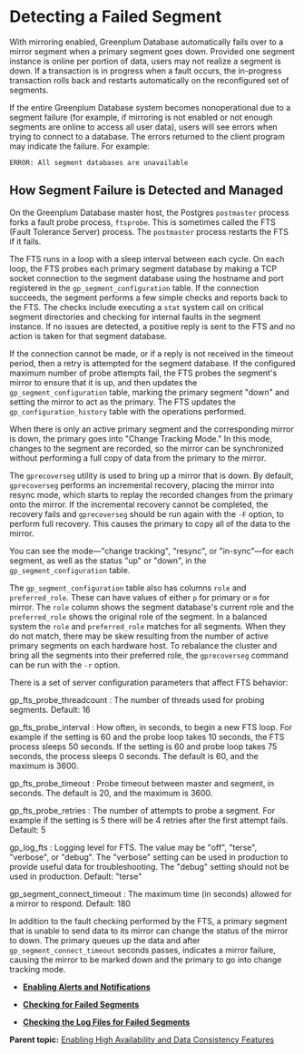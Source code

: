 # Detecting a Failed Segment 

With mirroring enabled, Greenplum Database automatically fails over to a mirror segment when a primary segment goes down. Provided one segment instance is online per portion of data, users may not realize a segment is down. If a transaction is in progress when a fault occurs, the in-progress transaction rolls back and restarts automatically on the reconfigured set of segments.

If the entire Greenplum Database system becomes nonoperational due to a segment failure \(for example, if mirroring is not enabled or not enough segments are online to access all user data\), users will see errors when trying to connect to a database. The errors returned to the client program may indicate the failure. For example:

```
ERROR: All segment databases are unavailable
```

## How Segment Failure is Detected and Managed 

On the Greenplum Database master host, the Postgres `postmaster` process forks a fault probe process, `ftsprobe`. This is sometimes called the FTS \(Fault Tolerance Server\) process. The `postmaster` process restarts the FTS if it fails.

The FTS runs in a loop with a sleep interval between each cycle. On each loop, the FTS probes each primary segment database by making a TCP socket connection to the segment database using the hostname and port registered in the `gp_segment_configuration` table. If the connection succeeds, the segment performs a few simple checks and reports back to the FTS. The checks include executing a `stat` system call on critical segment directories and checking for internal faults in the segment instance. If no issues are detected, a positive reply is sent to the FTS and no action is taken for that segment database.

If the connection cannot be made, or if a reply is not received in the timeout period, then a retry is attempted for the segment database. If the configured maximum number of probe attempts fail, the FTS probes the segment's mirror to ensure that it is up, and then updates the `gp_segment_configuration` table, marking the primary segment "down" and setting the mirror to act as the primary. The FTS updates the `gp_configuration_history` table with the operations performed.

When there is only an active primary segment and the corresponding mirror is down, the primary goes into "Change Tracking Mode." In this mode, changes to the segment are recorded, so the mirror can be synchronized without performing a full copy of data from the primary to the mirror.

The `gprecoverseg` utility is used to bring up a mirror that is down. By default, `gprecoverseg` performs an incremental recovery, placing the mirror into resync mode, which starts to replay the recorded changes from the primary onto the mirror. If the incremental recovery cannot be completed, the recovery fails and `gprecoverseg` should be run again with the `-F` option, to perform full recovery. This causes the primary to copy all of the data to the mirror.

You can see the mode—"change tracking", "resync", or "in-sync"—for each segment, as well as the status "up" or "down", in the `gp_segment_configuration` table.

The `gp_segment_configuration` table also has columns `role` and `preferred_role`. These can have values of either `p` for primary or `m` for mirror. The `role` column shows the segment database's current role and the `preferred_role` shows the original role of the segment. In a balanced system the `role` and `preferred_role` matches for all segments. When they do not match, there may be skew resulting from the number of active primary segments on each hardware host. To rebalance the cluster and bring all the segments into their preferred role, the `gprecoverseg` command can be run with the `-r` option.

There is a set of server configuration parameters that affect FTS behavior:

gp\_fts\_probe\_threadcount
:   The number of threads used for probing segments. Default: 16

gp\_fts\_probe\_interval
:   How often, in seconds, to begin a new FTS loop. For example if the setting is 60 and the probe loop takes 10 seconds, the FTS process sleeps 50 seconds. If the setting is 60 and probe loop takes 75 seconds, the process sleeps 0 seconds. The default is 60, and the maximum is 3600.

gp\_fts\_probe\_timeout
:   Probe timeout between master and segment, in seconds. The default is 20, and the maximum is 3600.

gp\_fts\_probe\_retries
:   The number of attempts to probe a segment. For example if the setting is 5 there will be 4 retries after the first attempt fails. Default: 5

gp\_log\_fts
:   Logging level for FTS. The value may be "off", "terse", "verbose", or "debug". The "verbose" setting can be used in production to provide useful data for troubleshooting. The "debug" setting should not be used in production. Default: "terse"

gp\_segment\_connect\_timeout
:   The maximum time \(in seconds\) allowed for a mirror to respond. Default: 180

In addition to the fault checking performed by the FTS, a primary segment that is unable to send data to its mirror can change the status of the mirror to down. The primary queues up the data and after `gp_segment_connect_timeout` seconds passes, indicates a mirror failure, causing the mirror to be marked down and the primary to go into change tracking mode.

-   **[Enabling Alerts and Notifications](../../highavail/topics/g-enabling-alerts-and-notifications.html)**  

-   **[Checking for Failed Segments](../../highavail/topics/g-checking-for-failed-segments.html)**  

-   **[Checking the Log Files for Failed Segments](../../highavail/topics/g-checking-the-log-files.html)**  


**Parent topic:** [Enabling High Availability and Data Consistency Features](../../highavail/topics/g-enabling-high-availability-features.html)

